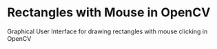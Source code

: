 # Rectangles with Mouse in OpenCV
Graphical User Interface for drawing rectangles with mouse clicking in OpenCV
